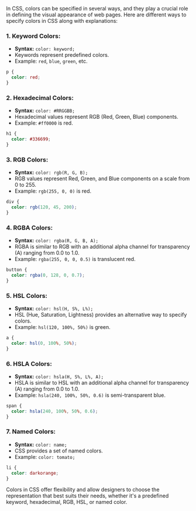 In CSS, colors can be specified in several ways, and they play a crucial role in defining the visual appearance of web pages. Here are different ways to specify colors in CSS along with explanations:

### 1. **Keyword Colors:**
   - **Syntax:** `color: keyword;`
   - Keywords represent predefined colors.
   - Example: `red`, `blue`, `green`, etc.

   ```css
   p {
     color: red;
   }
   ```

### 2. **Hexadecimal Colors:**
   - **Syntax:** `color: #RRGGBB;`
   - Hexadecimal values represent RGB (Red, Green, Blue) components.
   - Example: `#ff0000` is red.

   ```css
   h1 {
     color: #336699;
   }
   ```

### 3. **RGB Colors:**
   - **Syntax:** `color: rgb(R, G, B);`
   - RGB values represent Red, Green, and Blue components on a scale from 0 to 255.
   - Example: `rgb(255, 0, 0)` is red.

   ```css
   div {
     color: rgb(120, 45, 200);
   }
   ```

### 4. **RGBA Colors:**
   - **Syntax:** `color: rgba(R, G, B, A);`
   - RGBA is similar to RGB with an additional alpha channel for transparency (A) ranging from 0.0 to 1.0.
   - Example: `rgba(255, 0, 0, 0.5)` is translucent red.

   ```css
   button {
     color: rgba(0, 128, 0, 0.7);
   }
   ```

### 5. **HSL Colors:**
   - **Syntax:** `color: hsl(H, S%, L%);`
   - HSL (Hue, Saturation, Lightness) provides an alternative way to specify colors.
   - Example: `hsl(120, 100%, 50%)` is green.

   ```css
   a {
     color: hsl(0, 100%, 50%);
   }
   ```

### 6. **HSLA Colors:**
   - **Syntax:** `color: hsla(H, S%, L%, A);`
   - HSLA is similar to HSL with an additional alpha channel for transparency (A) ranging from 0.0 to 1.0.
   - Example: `hsla(240, 100%, 50%, 0.6)` is semi-transparent blue.

   ```css
   span {
     color: hsla(240, 100%, 50%, 0.6);
   }
   ```

### 7. **Named Colors:**
   - **Syntax:** `color: name;`
   - CSS provides a set of named colors.
   - Example: `color: tomato;`

   ```css
   li {
     color: darkorange;
   }
   ```

Colors in CSS offer flexibility and allow designers to choose the representation that best suits their needs, whether it's a predefined keyword, hexadecimal, RGB, HSL, or named color.